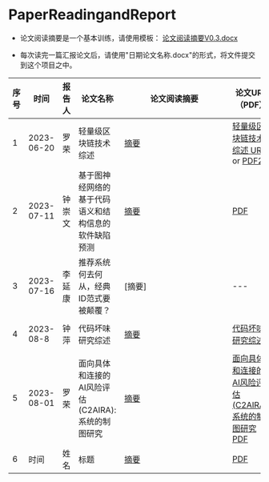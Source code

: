 # PaperReadingandReport

- 论文阅读摘要是一个基本训练，请使用模板： [论文阅读摘要V0.3.docx](%E8%AE%BA%E6%96%87%E9%98%85%E8%AF%BB%E6%91%98%E8%A6%81V0.3.docx)

- 每次读完一篇汇报论文后，请使用"日期论文名称.docx"的形式，将文件提交到这个项目之中。

<style>
table th:first-of-type {
    width: 5%;
}
table th:nth-of-type(2) {
    width: 10%;
}
table th:nth-of-type(3) {
    width:10%;
}
table th:nth-of-type(4) {
    width: 30%;
}
table th:nth-of-type(5) {
    width: 10%;
}
table th:nth-of-type(6) {
    width: 20%;
}
table th:nth-of-type(7) {
    width: 10%;
}
table th:nth-of-type(8) {
    width: 5%;
}
</style>


| 序号  | 时间         | 报告人 | 论文名称                           | 论文阅读摘要                                                                                                                                                                                                                                                                                                                    | 论文URL（PDF）                                                                                                                                                                                                          | PPT                                                                                                                                                            | 备注  |
| --- | ---------- | --- | ------------------------------ | ------------------------------------------------------------------------------------------------------------------------------------------------------------------------------------------------------------------------------------------------------------------------------------------------------------------------- | ------------------------------------------------------------------------------------------------------------------------------------------------------------------------------------------------------------------- | -------------------------------------------------------------------------------------------------------------------------------------------------------------- | --- |
| 1   | 2023-06-20 | 罗荣  | 轻量级区块链技术综述                     | <div style="width: 150pt">  [摘要](20230620%E7%BD%97%E8%8D%A3%E8%BD%BB%E9%87%8F%E7%BA%A7%E5%8C%BA%E5%9D%97%E9%93%BE%E7%BB%BC%E8%BF%B0%E9%98%85%E8%AF%BB%E6%91%98%E8%A6%81V0.3.docx)                                                                                                                                         | [轻量级区块链技术综述 URL ](https://jos.org.cn/jos/article/abstract/6421) or [PDF2](PAPER/20230620%E8%BD%BB%E9%87%8F%E7%BA%A7%E5%8C%BA%E5%9D%97%E9%93%BE%E6%8A%80%E6%9C%AF%E7%BB%BC%E8%BF%B0_%E8%B0%A2%E6%99%B4%E6%99%B4.pdf) | [PPT](PPT/20230620%E8%BD%BB%E9%87%8F%E7%BA%A7%E5%8C%BA%E5%9D%97%E9%93%BE.pptx)                                                                                 |     |
| 2   | 2023-07-11 | 钟崇文 | 基于图神经网络的基于代码语义和结构信息的软件缺陷预测     | <div style="width: 150pt"> [摘要](20230711%E9%92%9F%E5%B4%87%E6%96%87CGCN%E5%9F%BA%E4%BA%8E%E5%9B%BE%E7%A5%9E%E7%BB%8F%E7%BD%91%E7%BB%9C%E7%9A%84%E5%9F%BA%E4%BA%8E%E4%BB%A3%E7%A0%81%E8%AF%AD%E4%B9%89%E5%92%8C%E7%BB%93%E6%9E%84%E4%BF%A1%E6%81%AF%E7%9A%84%E8%BD%AF%E4%BB%B6%E7%BC%BA%E9%99%B7%E9%A2%84%E6%B5%8B%20.pdf) | [PDF](PAPER%2F%E5%AE%9E%E9%AA%8C3CGCN%20Software%20defect%20prediction%20with%20semantic%20and%20structural%20information%20of%20codes.pdf)                                                                         | [PPT](PPT%2F%E9%92%9F%E5%B4%87%E6%96%872023.7.11.pptx)                                                                                                         |     |
| 3   | 2023-07-16 | 李延康 | 推荐系统何去何从，经典ID范式要被颠覆？           | <div style="width: 150pt">  [摘要]                                                                                                                                                                                                                                                                                          | ---                                                                                                                                                                                                                 | ---                                                                                                                                                            | --- |
| 4   | 2023-08-8  | 钟萍  | 代码坏味研究综述                       | <div style="width: 150pt"> [摘要](20230808%E9%92%9F%E8%90%8D%E4%BB%A3%E7%A0%81%E5%9D%8F%E5%91%B3%E7%A0%94%E7%A9%B6%E7%BB%BC%E8%BF%B0%E9%98%85%E8%AF%BB%E6%91%98%E8%A6%81.docx)                                                                                                                                              | [代码坏味研究综述](http://www.jos.org.cn/1000-9825/6431.htm)                                                                                                                                                                | [PPT](https://github.com/JXNU-cs-se/PaperReadingandReport/blob/main/PPT/20230808%E4%BB%A3%E7%A0%81%E5%9D%8F%E5%91%B3%E7%A0%94%E7%A9%B6%E7%BB%BC%E8%BF%B0.pptx) | --- |
| 5   | 2023-08-01 | 罗荣  | 面向具体和连接的AI风险评估(C2AIRA):系统的制图研究 | <div style="width: 150pt"> [摘要](20230620%E7%BD%97%E8%8D%A3%E8%BD%BB%E9%87%8F%E7%BA%A7%E5%8C%BA%E5%9D%97%E9%93%BE%E7%BB%BC%E8%BF%B0%E9%98%85%E8%AF%BB%E6%91%98%E8%A6%81V0.3.docx)                                                                                                                                          | [面向具体和连接的AI风险评估(C2AIRA):系统的制图研究PDF ](PAPER/20230801Towards%20Concrete%20and%20Connected%20AI%20Risk%20Assessment%20.pdf)                                                                                            | [PPT](PPT/20230801%E9%9D%A2%E5%90%91%E5%85%B7%E4%BD%93%E5%92%8C%E8%BF%9E%E6%8E%A5%E7%9A%84AI%E9%A3%8E%E9%99%A9%E8%AF%84%E4%BC%B0.pptx)                         | 备注  |
| 6   | 时间         | 姓名  | 标题                             | <div style="width: 150pt"> [摘要](URL)                                                                                                                                                                                                                                                                                      | [PDF](URL)                                                                                                                                                                                                          | [PPT](url)                                                                                                                                                     | 备注  |



